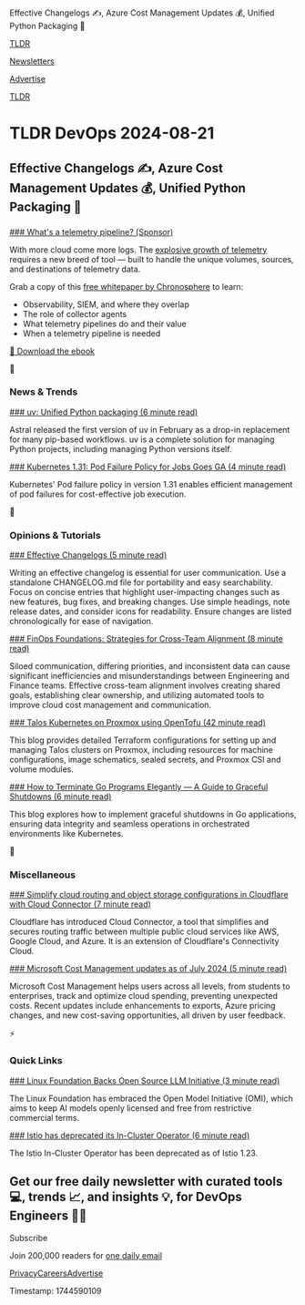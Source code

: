 Effective Changelogs ✍️, Azure Cost Management Updates 💰, Unified Python Packaging 🐍

[TLDR](/)

[Newsletters](/newsletters)

[Advertise](https://advertise.tldr.tech/)

[TLDR](/)

# TLDR DevOps 2024-08-21

## Effective Changelogs ✍️, Azure Cost Management Updates 💰, Unified Python Packaging 🐍

### 

[### What's a telemetry pipeline? (Sponsor)](https://chronosphere.io/resource/what-is-a-telemetry-pipeline/?utm_medium=newsletter&amp;utm_source=tldr-devops)

With more cloud come more logs. The [explosive growth of telemetry](https://chronosphere.io/resource/what-is-a-telemetry-pipeline/?utm_medium=newsletter&utm_source=tldr-devops) requires a new breed of tool — built to handle the unique volumes, sources, and destinations of telemetry data.

Grab a copy of this [free whitepaper by Chronosphere](https://chronosphere.io/resource/what-is-a-telemetry-pipeline/?utm_medium=newsletter&utm_source=tldr-devops) to learn:

* Observability, SIEM, and where they overlap
* The role of collector agents
* What telemetry pipelines do and their value
* When a telemetry pipeline is needed

[📗 Download the ebook](https://chronosphere.io/resource/what-is-a-telemetry-pipeline/?utm_medium=newsletter&utm_source=tldr-devops)

📱

### News & Trends

[### uv: Unified Python packaging (6 minute read)](https://astral.sh/blog/uv-unified-python-packaging?utm_source=tldrdevops)

Astral released the first version of uv in February as a drop-in replacement for many pip-based workflows. uv is a complete solution for managing Python projects, including managing Python versions itself.

[### Kubernetes 1.31: Pod Failure Policy for Jobs Goes GA (4 minute read)](https://kubernetes.io/blog/2024/08/19/kubernetes-1-31-pod-failure-policy-for-jobs-goes-ga/?utm_source=tldrdevops)

Kubernetes' Pod failure policy in version 1.31 enables efficient management of pod failures for cost-effective job execution.

🚀

### Opinions & Tutorials

[### Effective Changelogs (5 minute read)](https://xavd.id/blog/post/effective-changelogs/?utm_source=tldrdevops)

Writing an effective changelog is essential for user communication. Use a standalone CHANGELOG.md file for portability and easy searchability. Focus on concise entries that highlight user-impacting changes such as new features, bug fixes, and breaking changes. Use simple headings, note release dates, and consider icons for readability. Ensure changes are listed chronologically for ease of navigation.

[### FinOps Foundations: Strategies for Cross-Team Alignment (8 minute read)](https://blog.kubecost.com/blog/finops-team-alignment/?utm_source=tldrdevops)

Siloed communication, differing priorities, and inconsistent data can cause significant inefficiencies and misunderstandings between Engineering and Finance teams. Effective cross-team alignment involves creating shared goals, establishing clear ownership, and utilizing automated tools to improve cloud cost management and communication.

[### Talos Kubernetes on Proxmox using OpenTofu (42 minute read)](https://blog.stonegarden.dev/articles/2024/08/talos-proxmox-tofu/?utm_source=tldrdevops)

This blog provides detailed Terraform configurations for setting up and managing Talos clusters on Proxmox, including resources for machine configurations, image schematics, sealed secrets, and Proxmox CSI and volume modules.

[### How to Terminate Go Programs Elegantly — A Guide to Graceful Shutdowns (6 minute read)](https://medium.com/@be_likedeep/how-to-terminate-go-programs-elegantly-a-guide-to-graceful-shutdowns-39a413a7ddd4?utm_source=tldrdevops)

This blog explores how to implement graceful shutdowns in Go applications, ensuring data integrity and seamless operations in orchestrated environments like Kubernetes.

🎁

### Miscellaneous

[### Simplify cloud routing and object storage configurations in Cloudflare with Cloud Connector (7 minute read)](https://blog.cloudflare.com/cloud-connector?utm_source=tldrdevops)

Cloudflare has introduced Cloud Connector, a tool that simplifies and secures routing traffic between multiple public cloud services like AWS, Google Cloud, and Azure. It is an extension of Cloudflare's Connectivity Cloud.

[### Microsoft Cost Management updates as of July 2024 (5 minute read)](https://azure.microsoft.com/en-us/blog/microsoft-cost-management-updates-july-2024/?utm_source=tldrdevops)

Microsoft Cost Management helps users across all levels, from students to enterprises, track and optimize cloud spending, preventing unexpected costs. Recent updates include enhancements to exports, Azure pricing changes, and new cost-saving opportunities, all driven by user feedback.

⚡️

### Quick Links

[### Linux Foundation Backs Open Source LLM Initiative (3 minute read)](https://thenewstack.io/linux-foundation-backs-open-source-llm-initiative/?utm_source=tldrdevops)

The Linux Foundation has embraced the Open Model Initiative (OMI), which aims to keep AI models openly licensed and free from restrictive commercial terms.

[### Istio has deprecated its In-Cluster Operator (6 minute read)](https://istio.io/latest/blog/2024/in-cluster-operator-deprecation-announcement/?utm_source=tldrdevops)

The Istio In-Cluster Operator has been deprecated as of Istio 1.23.

## Get our free daily newsletter with curated tools 💻, trends 📈, and insights 💡, for DevOps Engineers 👨‍💻

Subscribe

Join 200,000 readers for [one daily email](/api/latest/devops)

[Privacy](/privacy)[Careers](https://jobs.ashbyhq.com/tldr.tech)[Advertise](/devops/advertise)

Timestamp: 1744590109